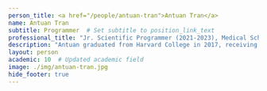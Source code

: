 ```yaml
---
person_title: <a href="/people/antuan-tran">Antuan Tran</a>
name: Antuan Tran
subtitle: Programmer  # Set subtitle to position_link_text
professional_title: "Jr. Scientific Programmer (2021-2023), Medical School Student, Mayo Clinic Alix School of Medicine"
description: "Antuan graduated from Harvard College in 2017, receiving a B.A. in computer science and electrical engineering. He then joined the cybersecurity startup PreVeil for 3.5 years, working as a software engineer and backend team lead. Antuan was a junior scientific programmer at the Park lab and begins medical school at Mayo this year!"
layout: person
academic: 10  # Updated academic field
image: ./img/antuan-tran.jpg
hide_footer: true
---
```

